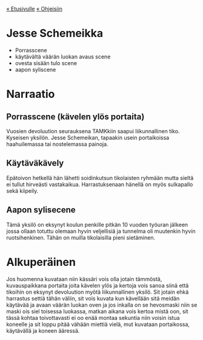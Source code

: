 [« Etusivulle](https://21tiko4.github.io/tiimiesittely/) [« Ohjeisiin](https://21tiko4.github.io/tiimiesittely/scripts/)

# Jesse Schemeikka
- Porrasscene
- käytävältä väärän luokan avaus scene
- ovesta sisään tulo scene
- aapon syliscene


# Narraatio

## Porrasscene (kävelen ylös portaita)

Vuosien devoluution seurauksena TAMKkiin saapui liikunnallinen tiko.
Kyseisen yksilön. Jesse Schemeikan, tapaakin usein portaikoissa haahuilemassa
tai nostelemassa painoja.

## Käytäväkävely

Epätoivon hetkellä hän lähetti soidinkutsun tikolaisten ryhmään mutta sieltä ei tullut
hirveästi vastakaikua. Harrastuksenaan hänellä on myös sulkapallo sekä kiipeily.

## Aapon sylisecene

Tämä yksilö on eksynyt koulun penkille pitkän 10 vuoden työuran jälkeen jossa
ollaan totuttu olemaan hyvin veljellisiä ja tunnelma oli muutenkin hyvin ruotsihenkinen.
Tähän on muilla tikolaisilla pieni sietäminen. 


# Alkuperäinen
Jos huomenna kuvataan niin kässäri vois olla jotain tämmöstä, kuvauspaikkana portaita joita kävelen ylös ja kertoja vois sanoa siinä että tikoihin on eksynyt devoluution myötä liikunnallinen yksilö. Sit jotain ehkä harrastus settiä tähän väliin, sit vois kuvata kun kävellään sitä meidän käytävää ja avaan väärän luokan oven ja jos inkalla on se hevosmaski niin se maski ois siel toisessa luokassa, matkan aikana vois kertoa mistä oon, sit tässä kohtaa toivottavasti ei oo enää montaa sekuntia niin voisin istua koneelle ja sit loppu pitää vähään miettiä vielä, mut kuvataan portaikossa, käytävällä ja koneen ääressä.